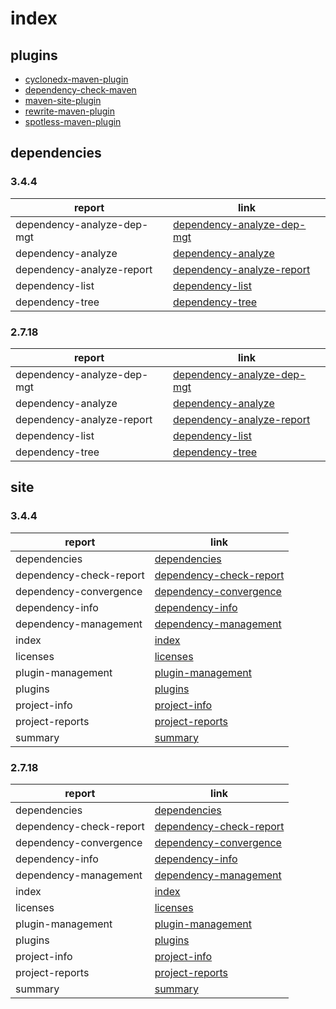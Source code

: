 # index 


## plugins  
- [cyclonedx-maven-plugin](./cyclonedx-maven-plugin.md)
- [dependency-check-maven](./dependency-check-maven.md)
- [maven-site-plugin](./maven-site-plugin.md)   
- [rewrite-maven-plugin](./rewrite-maven-plugin.md)
- [spotless-maven-plugin](./spotless-maven-plugin.md)


## dependencies 

### 3.4.4   

|report|link|
|---|---|
|dependency-analyze-dep-mgt|[dependency-analyze-dep-mgt](./3.4.4/dependency-analyze-dep-mgt.md)
|dependency-analyze|[dependency-analyze](./3.4.4/dependency-analyze.md)
|dependency-analyze-report|[dependency-analyze-report](./3.4.4/dependency-analyze-report.md)
|dependency-list|[dependency-list](./3.4.4/dependency-list.md)
|dependency-tree|[dependency-tree](./3.4.4/dependency-tree.md)


### 2.7.18  


|report|link|
|---|---|
|dependency-analyze-dep-mgt|[dependency-analyze-dep-mgt](./2.7.18/dependency-analyze-dep-mgt.md)
|dependency-analyze|[dependency-analyze](./2.7.18/dependency-analyze.md)
|dependency-analyze-report|[dependency-analyze-report](./2.7.18/dependency-analyze-report.md)
|dependency-list|[dependency-list](./2.7.18/dependency-list.md)
|dependency-tree|[dependency-tree](./2.7.18/dependency-tree.md)


## site 


### 3.4.4   

|report|link|
|---|---|
|dependencies|[dependencies](./3.4.4/site/dependencies.html)
|dependency-check-report|[dependency-check-report](./3.4.4/site/dependency-check-report.html)
|dependency-convergence|[dependency-convergence](./3.4.4/site/dependency-convergence.html)
|dependency-info|[dependency-info](./3.4.4/site/dependency-info.html)
|dependency-management|[dependency-management](./3.4.4/site/dependency-management.html)
|index|[index](./3.4.4/site/index.html)
|licenses|[licenses](./3.4.4/site/licenses.html)
|plugin-management|[plugin-management](./3.4.4/site/plugin-management.html)
|plugins|[plugins](./3.4.4/site/plugins.html)
|project-info|[project-info](./3.4.4/site/project-info.html)
|project-reports|[project-reports](./3.4.4/site/project-reports.html)
|summary|[summary](./3.4.4/site/summary.html)


### 2.7.18     

|report|link|
|---|---|
|dependencies|[dependencies](./2.7.18/site/dependencies.html)
|dependency-check-report|[dependency-check-report](./2.7.18/site/dependency-check-report.html)
|dependency-convergence|[dependency-convergence](./2.7.18/site/dependency-convergence.html)
|dependency-info|[dependency-info](./2.7.18/site/dependency-info.html)
|dependency-management|[dependency-management](./2.7.18/site/dependency-management.html)
|index|[index](./2.7.18/site/index.html)
|licenses|[licenses](./2.7.18/site/licenses.html)
|plugin-management|[plugin-management](./2.7.18/site/plugin-management.html)
|plugins|[plugins](./2.7.18/site/plugins.html)
|project-info|[project-info](./2.7.18/site/project-info.html)
|project-reports|[project-reports](./2.7.18/site/project-reports.html)
|summary|[summary](./2.7.18/site/summary.html)
